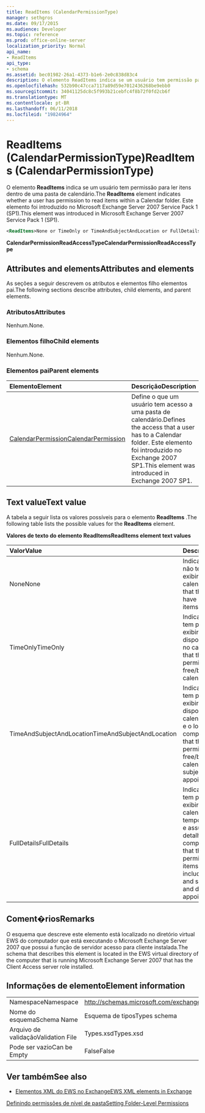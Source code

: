 ```yaml
---
title: ReadItems (CalendarPermissionType)
manager: sethgros
ms.date: 09/17/2015
ms.audience: Developer
ms.topic: reference
ms.prod: office-online-server
localization_priority: Normal
api_name:
- ReadItems
api_type:
- schema
ms.assetid: bec01982-26a1-4373-b1e6-2e0c838d83c4
description: O elemento ReadItems indica se um usuário tem permissão para ler itens dentro de uma pasta de calendário. Este elemento foi introduzido no Microsoft Exchange Server 2007 Service Pack 1 (SP1).
ms.openlocfilehash: 532b90c47cca7117a89d59e7012436268be9ebb0
ms.sourcegitcommit: 34041125dc8c5f993b21cebfc4f8b72f0fd2cb6f
ms.translationtype: MT
ms.contentlocale: pt-BR
ms.lasthandoff: 06/11/2018
ms.locfileid: "19824964"
---
```

# <a name="readitems-calendarpermissiontype"></a><span data-ttu-id="77ef7-104">ReadItems (CalendarPermissionType)</span><span class="sxs-lookup"><span data-stu-id="77ef7-104">ReadItems (CalendarPermissionType)</span></span>

<span data-ttu-id="77ef7-105">O elemento **ReadItems** indica se um usuário tem permissão para ler itens dentro de uma pasta de calendário.</span><span class="sxs-lookup"><span data-stu-id="77ef7-105">The **ReadItems** element indicates whether a user has permission to read items within a Calendar folder.</span></span> <span data-ttu-id="77ef7-106">Este elemento foi introduzido no Microsoft Exchange Server 2007 Service Pack 1 (SP1).</span><span class="sxs-lookup"><span data-stu-id="77ef7-106">This element was introduced in Microsoft Exchange Server 2007 Service Pack 1 (SP1).</span></span> 
  
```xml
<ReadItems>None or TimeOnly or TimeAndSubjectAndLocation or FullDetails</ReadItems>
```

 <span data-ttu-id="77ef7-107">**CalendarPermissionReadAccessType**</span><span class="sxs-lookup"><span data-stu-id="77ef7-107">**CalendarPermissionReadAccessType**</span></span>
## <a name="attributes-and-elements"></a><span data-ttu-id="77ef7-108">Attributes and elements</span><span class="sxs-lookup"><span data-stu-id="77ef7-108">Attributes and elements</span></span>

<span data-ttu-id="77ef7-109">As seções a seguir descrevem os atributos e elementos filho elementos pai.</span><span class="sxs-lookup"><span data-stu-id="77ef7-109">The following sections describe attributes, child elements, and parent elements.</span></span>
  
### <a name="attributes"></a><span data-ttu-id="77ef7-110">Atributos</span><span class="sxs-lookup"><span data-stu-id="77ef7-110">Attributes</span></span>

<span data-ttu-id="77ef7-111">Nenhum.</span><span class="sxs-lookup"><span data-stu-id="77ef7-111">None.</span></span>
  
### <a name="child-elements"></a><span data-ttu-id="77ef7-112">Elementos filho</span><span class="sxs-lookup"><span data-stu-id="77ef7-112">Child elements</span></span>

<span data-ttu-id="77ef7-113">Nenhum.</span><span class="sxs-lookup"><span data-stu-id="77ef7-113">None.</span></span>
  
### <a name="parent-elements"></a><span data-ttu-id="77ef7-114">Elementos pai</span><span class="sxs-lookup"><span data-stu-id="77ef7-114">Parent elements</span></span>

|<span data-ttu-id="77ef7-115">**Elemento**</span><span class="sxs-lookup"><span data-stu-id="77ef7-115">**Element**</span></span>|<span data-ttu-id="77ef7-116">**Descrição**</span><span class="sxs-lookup"><span data-stu-id="77ef7-116">**Description**</span></span>|
|:-----|:-----|
|[<span data-ttu-id="77ef7-117">CalendarPermission</span><span class="sxs-lookup"><span data-stu-id="77ef7-117">CalendarPermission</span></span>](calendarpermission.md) <br/> |<span data-ttu-id="77ef7-118">Define o que um usuário tem acesso a uma pasta de calendário.</span><span class="sxs-lookup"><span data-stu-id="77ef7-118">Defines the access that a user has to a Calendar folder.</span></span> <span data-ttu-id="77ef7-119">Este elemento foi introduzido no Exchange 2007 SP1.</span><span class="sxs-lookup"><span data-stu-id="77ef7-119">This element was introduced in Exchange 2007 SP1.</span></span>  <br/> |
   
## <a name="text-value"></a><span data-ttu-id="77ef7-120">Text value</span><span class="sxs-lookup"><span data-stu-id="77ef7-120">Text value</span></span>

<span data-ttu-id="77ef7-121">A tabela a seguir lista os valores possíveis para o elemento **ReadItems** .</span><span class="sxs-lookup"><span data-stu-id="77ef7-121">The following table lists the possible values for the **ReadItems** element.</span></span> 
  
<span data-ttu-id="77ef7-122">**Valores de texto do elemento ReadItems**</span><span class="sxs-lookup"><span data-stu-id="77ef7-122">**ReadItems element text values**</span></span>

|<span data-ttu-id="77ef7-123">**Valor**</span><span class="sxs-lookup"><span data-stu-id="77ef7-123">**Value**</span></span>|<span data-ttu-id="77ef7-124">**Descrição**</span><span class="sxs-lookup"><span data-stu-id="77ef7-124">**Description**</span></span>|
|:-----|:-----|
|<span data-ttu-id="77ef7-125">None</span><span class="sxs-lookup"><span data-stu-id="77ef7-125">None</span></span>  <br/> |<span data-ttu-id="77ef7-126">Indica que o usuário não tem permissão para exibir itens do calendário.</span><span class="sxs-lookup"><span data-stu-id="77ef7-126">Indicates that the user does not have permission to view items in the calendar.</span></span>  <br/> |
|<span data-ttu-id="77ef7-127">TimeOnly</span><span class="sxs-lookup"><span data-stu-id="77ef7-127">TimeOnly</span></span>  <br/> |<span data-ttu-id="77ef7-128">Indica que o usuário tem permissão para exibir o tempo de disponibilidade apenas no calendário.</span><span class="sxs-lookup"><span data-stu-id="77ef7-128">Indicates that the user has permission to view only free/busy time in the calendar.</span></span>  <br/> |
|<span data-ttu-id="77ef7-129">TimeAndSubjectAndLocation</span><span class="sxs-lookup"><span data-stu-id="77ef7-129">TimeAndSubjectAndLocation</span></span>  <br/> |<span data-ttu-id="77ef7-130">Indica que o usuário tem permissão para exibir o tempo de disponibilidade no calendário e o assunto e o local de compromissos.</span><span class="sxs-lookup"><span data-stu-id="77ef7-130">Indicates that the user has permission to view free/busy time in the calendar and the subject and location of appointments.</span></span>  <br/> |
|<span data-ttu-id="77ef7-131">FullDetails</span><span class="sxs-lookup"><span data-stu-id="77ef7-131">FullDetails</span></span>  <br/> |<span data-ttu-id="77ef7-132">Indica que o usuário tem permissão para exibir todos os itens do calendário, incluindo o tempo de livre/ocupado e assunto, local e detalhes dos compromissos.</span><span class="sxs-lookup"><span data-stu-id="77ef7-132">Indicates that the user has permission to view all items in the calendar, including free/busy time and subject, location, and details of appointments.</span></span>  <br/> |
   
## <a name="remarks"></a><span data-ttu-id="77ef7-133">Coment�rios</span><span class="sxs-lookup"><span data-stu-id="77ef7-133">Remarks</span></span>

<span data-ttu-id="77ef7-134">O esquema que descreve este elemento está localizado no diretório virtual EWS do computador que está executando o Microsoft Exchange Server 2007 que possui a função de servidor acesso para cliente instalada.</span><span class="sxs-lookup"><span data-stu-id="77ef7-134">The schema that describes this element is located in the EWS virtual directory of the computer that is running Microsoft Exchange Server 2007 that has the Client Access server role installed.</span></span>
  
## <a name="element-information"></a><span data-ttu-id="77ef7-135">Informações de elemento</span><span class="sxs-lookup"><span data-stu-id="77ef7-135">Element information</span></span>

|||
|:-----|:-----|
|<span data-ttu-id="77ef7-136">Namespace</span><span class="sxs-lookup"><span data-stu-id="77ef7-136">Namespace</span></span>  <br/> |http://schemas.microsoft.com/exchange/services/2006/types  <br/> |
|<span data-ttu-id="77ef7-137">Nome do esquema</span><span class="sxs-lookup"><span data-stu-id="77ef7-137">Schema Name</span></span>  <br/> |<span data-ttu-id="77ef7-138">Esquema de tipos</span><span class="sxs-lookup"><span data-stu-id="77ef7-138">Types schema</span></span>  <br/> |
|<span data-ttu-id="77ef7-139">Arquivo de validação</span><span class="sxs-lookup"><span data-stu-id="77ef7-139">Validation File</span></span>  <br/> |<span data-ttu-id="77ef7-140">Types.xsd</span><span class="sxs-lookup"><span data-stu-id="77ef7-140">Types.xsd</span></span>  <br/> |
|<span data-ttu-id="77ef7-141">Pode ser vazio</span><span class="sxs-lookup"><span data-stu-id="77ef7-141">Can be Empty</span></span>  <br/> |<span data-ttu-id="77ef7-142">False</span><span class="sxs-lookup"><span data-stu-id="77ef7-142">False</span></span>  <br/> |
   
## <a name="see-also"></a><span data-ttu-id="77ef7-143">Ver também</span><span class="sxs-lookup"><span data-stu-id="77ef7-143">See also</span></span>



- [<span data-ttu-id="77ef7-144">Elementos XML do EWS no Exchange</span><span class="sxs-lookup"><span data-stu-id="77ef7-144">EWS XML elements in Exchange</span></span>](ews-xml-elements-in-exchange.md)


[<span data-ttu-id="77ef7-145">Definindo permissões de nível de pasta</span><span class="sxs-lookup"><span data-stu-id="77ef7-145">Setting Folder-Level Permissions</span></span>](http://msdn.microsoft.com/library/c7530e86-5112-401c-b10a-9c054ae59f07%28Office.15%29.aspx)

